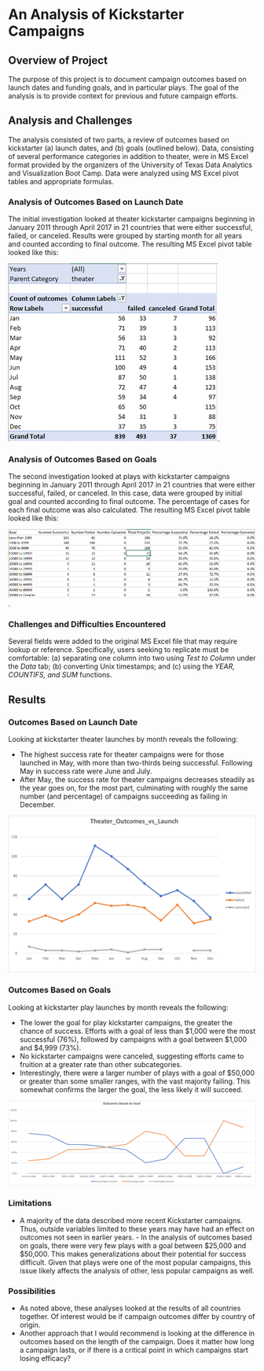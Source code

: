 # An Analysis of Kickstarter Campaigns

## Overview of Project

The purpose of this project is to document campaign outcomes based on launch dates and funding goals, and in particular plays. The goal of the analysis is to provide context for previous and future campaign efforts.   

## Analysis and Challenges

The analysis consisted of two parts, a review of outcomes based on kickstarter (a) launch dates, and (b) goals (outlined below). Data, consisting of several performance categories in addition to theater, were in MS Excel format provided by the organizers of the University of Texas Data Analytics and Visualization Boot Camp. Data were analyzed using MS Excel pivot tables and appropriate formulas.  

### Analysis of Outcomes Based on Launch Date

The initial investigation looked at theater kickstarter campaigns beginning in January 2011 through April 2017 in 21 countries that were either successful, failed, or canceled. Results were grouped by starting month for all years and counted according to final outcome. The resulting MS Excel pivot table looked like this: 

![Theater Outcomes vs Launch_Pivot](Theater_Outcomes_vs_Launch_Pivot.png).

### Analysis of Outcomes Based on Goals

The second investigation looked at plays with kickstarter campaigns beginning in January 2011 through April 2017 in 21 countries that were either successful, failed, or canceled. In this case, data were grouped by initial goal and counted according to final outcome. The percentage of cases for each final outcome was also calculated. The resulting MS Excel pivot table looked like this: 

![Outcomes_Based_on_Goal_Table](Outcomes_Based_on_Goal_Table.png).

### Challenges and Difficulties Encountered

Several fields were added to the original MS Excel file that may require lookup or reference. Specifically, users seeking to replicate must be comfortable: (a) separating one column into two using *Test to Column* under the *Data* tab; (b) converting Unix timestamps; and (c) using the *YEAR, COUNTIFS, and SUM* functions.  

## Results

### Outcomes Based on Launch Date

Looking at kickstarter theater launches by month reveals the following:
- The highest success rate for theater campaigns were for those launched in May, with more than two-thirds being successful. Following May in success rate were June and July. 
- After May, the success rate for theater campaigns decreases steadily as the year goes on, for the most part, culminating with roughly the same number (and percentage) of campaigns succeeding as failing in December.   

![Theater Outcomes vs Launch](Theater_Outcomes_vs_Launch.png)

### Outcomes Based on Goals

Looking at kickstarter play launches by month reveals the following:
- The lower the goal for play kickstarter campaigns, the greater the chance of success. Efforts with a goal of less than $1,000 were the most successful (76%), followed by campaigns with a goal between $1,000 and $4,999 (73%).  
- No kickstarter campaigns were canceled, suggesting efforts came to fruition at a greater rate than other subcategories. 
- Interestingly, there were a larger number of plays with a goal of $50,000 or greater than some smaller ranges, with the vast majority failing. This somewhat confirms the larger the goal, the less likely it will succeed.

![Outcomes_Based_on_Goal](Outcomes_Based_on_Goal.png)

### Limitations
- A majority of the data described more recent Kickstarter campaigns. Thus, outside variables limited to these years may have had an effect on outcomes not seen in earlier years.  - In the analysis of outcomes based on goals, there were very few plays with a goal between $25,000 and $50,000. This makes generalizations about their potential for success difficult. Given that plays were one of the most popular campaigns, this issue likely affects the analysis of other, less popular campaigns as well. 

### Possibilities 
- As noted above, these analyses looked at the results of all countries together. Of interest would be if campaign outcomes differ by country of origin. 
- Another approach that I would recommend is looking at the difference in outcomes based on the length of the campaign. Does it matter how long a campaign lasts, or if there is a critical point in which campaigns start losing efficacy?  
